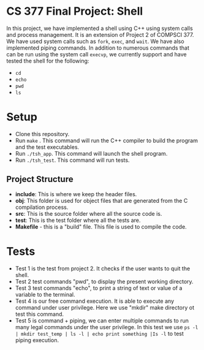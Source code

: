 # CS 377 Final Project: Shell

In this project, we have implemented a shell using C++ using system calls and process management. It is an extension of Project 2 of COMPSCI 377. We have used system calls such as ``fork``, `exec`, and `wait`. We have also implemented piping commands. In addition to numerous commands that can be run using the system call ``execvp``, we currently support and have tested the shell for the following:

- `cd`
- `echo`
-  `pwd`
- `ls`

# Setup
- Clone this repository.
- Run `make` . This command will run the C++ compiler to build the program and the test executables.
- Run  `./tsh_app`. This command will launch the shell program.
- Run `./tsh_test`. This command will run tests.

## Project Structure


-   **include**: This is where we keep the header files.
-   **obj**: This folder is used for  object files that are generated from the C compilation process.
-   **src**: This is the source folder where all the source code is.
-   **test**: This is the test folder where all the tests are.
-   **Makefile**  - this is a "build" file. This file is used to compile the code.

# Tests

- Test 1 is the test from project 2. It checks if the user wants to quit the shell.
- Test 2 test commands "pwd", to display the present working directory. 
- Test 3 test commands "echo", to print a string of text or value of a variable to the terminal. 
- Test 4 is our free command execution. It is able to execute any command under user privilege. Here we use "mkdir" make directory ot test this command.
- Test 5 is command + piping, we can enter multiple commands to run many legal commands under the user privilege. In this test we use `ps -l | mkdir test_temp | ls -l | echo print something |Is -l` to test piping execution.